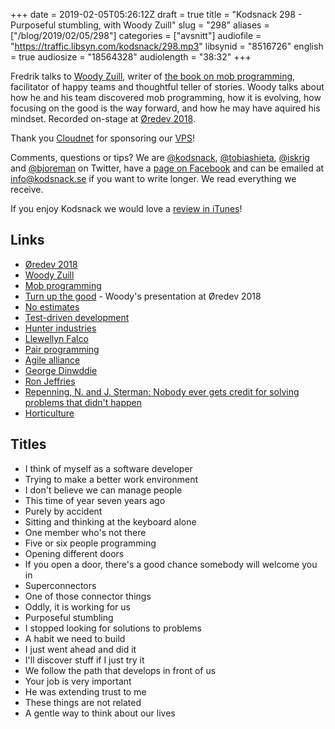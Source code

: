 +++
date = 2019-02-05T05:26:12Z
draft = true
title = "Kodsnack 298 - Purposeful stumbling, with Woody Zuill"
slug = "298"
aliases = ["/blog/2019/02/05/298"]
categories = ["avsnitt"]
audiofile = "https://traffic.libsyn.com/kodsnack/298.mp3"
libsynid = "8516726"
english = true
audiosize = "18564328"
audiolength = "38:32"
+++

Fredrik talks to [Woody Zuill](https://twitter.com/woodyzuill), writer of [the book on mob programming](https://leanpub.com/mobprogramming), facilitator of happy teams and thoughtful teller of stories. Woody talks about how he and his team discovered mob programming, how it is evolving, how focusing on the good is the way forward, and how he may have aquired his mindset. Recorded on-stage at [Øredev 2018](http://oredev.org/2018/home).

Thank you [Cloudnet](http://www.cloudnet.se) for sponsoring our [VPS](http://en.wikipedia.org/wiki/Virtual_private_server)!

Comments, questions or tips? We are [@kodsnack](https://www.twitter.com/kodsnack), [@tobiashieta](https://www.twitter.com/tobiashieta), [@iskrig](https://www.twitter.com/iskrig) and [@bjoreman](https://www.twitter.com/bjoreman) on Twitter, have a [page on Facebook](https://www.facebook.com/kodsnack) and can be emailed at [info@kodsnack.se](mailto:info@kodsnack.se) if you want to write longer. We read everything we receive.

If you enjoy Kodsnack we would love a [review in iTunes](http://itunes.apple.com/se/podcast/kodsnack/id561631498?l=en)!

## Links ##
* [Øredev 2018](http://oredev.org/2018/home)
* [Woody Zuill](https://twitter.com/woodyzuill)
* [Mob programming](https://en.wikipedia.org/wiki/Mob_programming)
* [Turn up the good](http://oredev.org/2018/sessions/turn-up-the-good) - Woody's presentation at Øredev 2018
* [No estimates](https://medium.com/@neil2killick/noestimates-part-1-doing-scrum-without-estimates-b42c4a453dc6)
* [Test-driven development](https://en.wikipedia.org/wiki/Test-driven_development)
* [Hunter industries](https://en.wikipedia.org/wiki/Hunter_Industries)
* [Llewellyn Falco](https://twitter.com/llewellynfalco)
* [Pair programming](https://en.wikipedia.org/wiki/Pair_programming)
* [Agile alliance](https://www.agilealliance.org/)
* [George Dinwddie](http://blog.gdinwiddie.com/)
* [Ron Jeffries](https://en.wikipedia.org/wiki/Ron_Jeffries)
* [Repenning, N. and J. Sterman: Nobody ever gets credit for solving problems that didn't happen](http://web.mit.edu/nelsonr/www/CMR_Getting_Quality_v1.0.html)
* [Horticulture](https://en.wikipedia.org/wiki/Horticulture)

## Titles ##
* I think of myself as a software developer
* Trying to make a better work environment
* I don't believe we can manage people
* This time of year seven years ago
* Purely by accident
* Sitting and thinking at the keyboard alone
* One member who's not there
* Five or six people programming
* Opening different doors
* If you open a door, there's a good chance somebody will welcome you in
* Superconnectors
* One of those connector things
* Oddly, it is working for us
* Purposeful stumbling
* I stopped looking for solutions to problems
* A habit we need to build
* I just went ahead and did it
* I'll discover stuff if I just try it
* We follow the path that develops in front of us
* Your job is very important
* He was extending trust to me
* These things are not related
* A gentle way to think about our lives